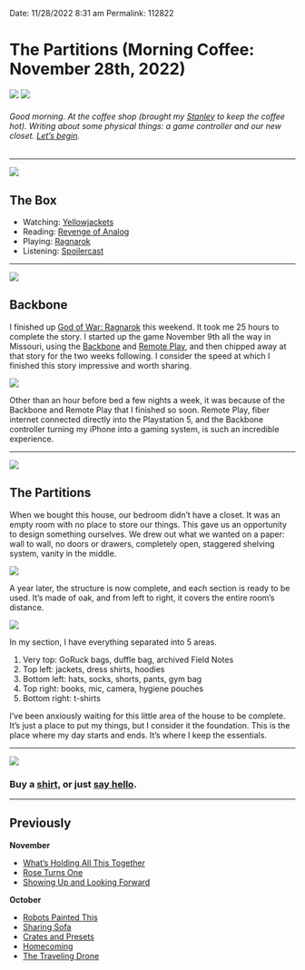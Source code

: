 
Date: 11/28/2022 8:31 am
Permalink: 112822

# The Partitions (Morning Coffee: November 28th, 2022)

![](https://i.imgur.com/uupQs3O.jpg)
![](https://i.imgur.com/UDC9Md7.jpg)

###### Good morning. At the coffee shop (brought my [Stanley](https://www.amazon.com/Stanley-Heritage-Vacuum-Insulated-Bottle/dp/B095NLP4FX/ref=sr_1_56?crid=3M2FNC1P2WE7D&keywords=stanley%2Btravel&qid=1669652952&sprefix=stanley%2Btravel%2Caps%2C185&sr=8-56&th=1) to keep the coffee hot). Writing about some physical things: a game controller and our new closet. [Let’s begin](mailto:nashp@me.com).

---- 

![](https://blotcdn.com/blog_7d9c6729f90a4fd68ca68a09e88009f0/_image_cache/7cf7610f-df38-435d-8654-200d185511c1.gif)

## The Box

- Watching: [Yellowjackets](https://youtu.be/7OtaWnq6G5s)
- Reading: [Revenge of Analog](https://saxdavid.com/therevengeofanalog)
- Playing: [Ragnarok](https://www.playstation.com/en-us/games/god-of-war-ragnarok/)
- Listening: [Spoilercast](https://youtu.be/KLmZvFuPHYo)

---- 

![](https://i.imgur.com/JPndv0M.jpg)

## Backbone

I finished up [God of War: Ragnarok](https://www.playstation.com/en-us/games/god-of-war-ragnarok/) this weekend. It took me 25 hours to complete the story. I started up the game November 9th all the way in Missouri, using the [Backbone](https://playbackbone.com/playstation/) and [Remote Play](https://www.playstation.com/en-us/remote-play/), and then chipped away at that story for the two weeks following. I consider the speed at which I finished this story impressive and worth sharing.

![](https://i.imgur.com/PAoCoTT.jpg)

Other than an hour before bed a few nights a week, it was because of the Backbone and Remote Play that I finished so soon. Remote Play, fiber internet connected directly into the Playstation 5, and the Backbone controller turning my iPhone into a gaming system, is such an incredible experience. 

---- 

![](https://i.imgur.com/R24hIHK.jpg)

## The Partitions

When we bought this house, our bedroom didn’t have a closet. It was an empty room with no place to store our things. This gave us an opportunity to design something ourselves. We drew out what we wanted on a paper: wall to wall, no doors or drawers, completely open, staggered shelving system, vanity in the middle.

![](https://i.imgur.com/PVhGfkh.jpg)

A year later, the structure is now complete, and each section is ready to be used. It’s made of oak, and from left to right, it covers the entire room’s distance. 

![](https://i.imgur.com/mLZkilu.jpg)

In my section, I have everything separated into 5 areas.

1. Very top: GoRuck bags, duffle bag, archived Field Notes
2. Top left: jackets, dress shirts, hoodies
3. Bottom left: hats, socks, shorts, pants, gym bag
4. Top right: books, mic, camera, hygiene pouches
5. Bottom right: t-shirts

I’ve been anxiously waiting for this little area of the house to be complete. It’s just a place to put my things, but I consider it the foundation. This is the place where my day starts and ends. It’s where I keep the essentials. 

---- 

![](https://i.imgur.com/1sRejCJ.jpg)

### Buy a [shirt](https://nashp.com/merch), or just [say hello](mailto:nashp@me.com).

---- 

## Previously

**November**

- [What’s Holding All This Together](https://nashp.com/112122)
- [Rose Turns One](https://nashp.com/111422)
- [Showing Up and Looking Forward](https://nashp.com/110722)

**October**

- [Robots Painted This](https://nashp.com/103122)
- [Sharing Sofa](https://nashp.com/102422)
- [Crates and Presets](https://nashp.com/101722)
- [Homecoming](https://nashp.com/101022)
- [The Traveling Drone](https://nashp.com/100322)
